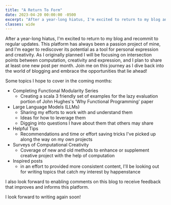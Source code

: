 ```yaml
---
title: "A Return To Form"
date: 2023-04-20 00:00:00 -0500
excerpt: "After a year-long hiatus, I'm excited to return to my blog and recommit to regular updates. This platform has always been a passion project of mine, and I'm eager to rediscover its potential as a tool for personal expression and creativity."
classes: wide
---
```


After a year-long hiatus, I'm excited to return to my blog and recommit to regular updates. This platform has always been a passion project of mine, and I'm eager to rediscover its potential as a tool for personal expression and creativity. As I originally planned I will be focusing on intersection points between computation, creativity and expression, and I plan to share at least one new post per month. Join me on this journey as I dive back into the world of blogging and embrace the opportunities that lie ahead!

Some topics I hope to cover in the coming months:

- Completing Functional Modularity Series
  - Creating a scala 3 friendly set of examples for the lazy evaluation portion of John Hughes's 'Why Functional Programming' paper
- Large Language Models (LLMs)
  - Sharing my efforts to work with and understand them
  - Ideas for how to leverage them
  - Digging into questions I have about them that others may share
- Helpful Tips
  - Recommendations and time or effort saving tricks I've picked up along the way on my own projects
- Surveys of Computational Creativity
  - Coverage of new and old methods to enhance or supplement creative project with the help of computation
- Inspired posts
  - in an effort to provided more consistent content, I'll be looking out for writing topics that catch my interest by happenstance

I also look forward to enabling comments on this blog to receive feedback that improves and informs this platform.

I look forward to writing again soon!
